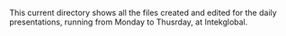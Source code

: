 This current directory shows all the files created and edited for the daily presentations, running from Monday to Thusrday, at Intekglobal.
